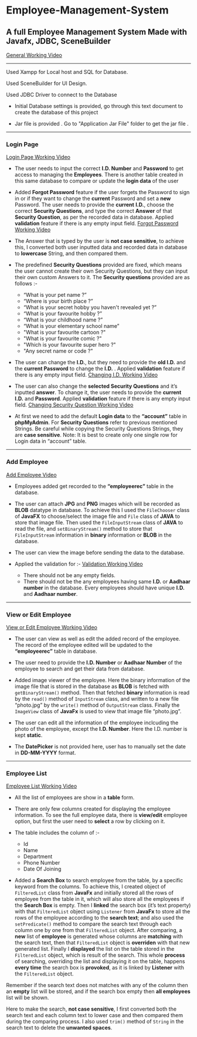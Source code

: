 # Employee-Management-System

## A full Employee Management System Made with Javafx, JDBC, SceneBuilder 
[General Working Video](https://drive.google.com/file/d/1eYKUkd1Y6SVF2VJs_pY8e2HqofpPKZ-t/view?usp=sharing)
___

Used Xampp for Local host and SQL for Database.

Used SceneBuilder for UI Design.

Used JDBC Driver to connect to the Database

* Initial Database settings is provided, go through this text document to create the database of this project

* Jar file is provided . Go to "Application Jar File" folder to get the jar file . 

___

### Login Page 
[Login Page Working Video](https://drive.google.com/file/d/17BN2U7M_heY2Xy87ZVNvY4K7nYQCF9BQ/view?usp=sharing)  

- The user needs to input the correct **I.D. Number** and **Password** to get access to managing the 
**Employees**. There is another table created in this same database to compare or update the **login data**
of the user

- Added **Forgot Password** feature if the user forgets the Password to sign in or if they want to change 
the **current** Password and set a **new** Password. The user needs to provide the **current** **I.D.**, choose the 
correct **Security Questions**, and type the correct **Answer** of that **Security Question**, as per the recorded 
data in database. Applied **validation** feature if there is any empty input field. [Forgot Password Working Video](https://drive.google.com/file/d/1qalZMev6BYZ4PGUe5WJfymOH3p-amBna/view?usp=sharing) 

- The Answer that is typed by the user is **not case sensitive**, to achieve this, I converted both user 
inputted data and recorded data in database to **lowercase** String, and then compared them.

- The predefined **Security Questions** provided are fixed, which means the user cannot create their own 
Security Questions, but they can input their own custom Answers to it. The **Security questions** provided 
are as follows :- 
  - “What is your pet name ?”
  - “Where is your birth place ?”
  - “What is your secret hobby you haven't revealed yet ?”
  - “What is your favourite hobby ?”
  - “What is your childhood name ?”
  - “What is your elementary school name”
  - "What is your favourite cartoon ?"
  - "What is your favourite comic ?"
  - "Which is your favourite super hero ?"
  - "Any secret name or code ?"
  
- The user can change the **I.D.**, but they need to provide the **old I.D.** and the **current Password** to change 
the **I.D.** . Applied **validation** feature if there is any empty input field. [Changing I.D. Working Video](https://drive.google.com/file/d/1PhljgwW0H_xMSib-FZXLzr8lYTv7HY-2/view?usp=sharing)

- The user can also change the **selected Security Questions** and it’s inputted **answer**. To change it, the 
user needs to provide the **current I.D.** and **Password**. Applied **validation** feature if there is any empty 
input field. [Changing Security Question Working Video](https://drive.google.com/file/d/1i6E5XTVyRVW0o0WTVFTnEjKbSSe4j-N3/view?usp=sharing)

- At first we need to add the default **Login data** to the **“account”** table in **phpMyAdmin**. For **Security 
Questions** refer to previous mentioned Strings. Be careful while copying the Security Questions Strings, 
they are **case sensitive**. Note: It is best to create only one single row for Login data in “account” table.

___

### Add Employee

[Add Employee Video](https://drive.google.com/file/d/1wcthC6-83OlJcki1m2x0IBkt-VOFqcdF/view?usp=sharing)

- Employees added get recorded to the **“employeerec”** table in the database.

- The user can attach **JPG** and **PNG** images which will be recorded as **BLOB** datatype in 
database. To achieve this I used the `FileChooser` class of **JavaFX** to choose/select the 
image file and `File` class of **JAVA** to store that image file. Then used the `FileInputStream`
class of **JAVA** to read the file, and `setBinaryStream()` method to store that 
`FileInputStream` information in **binary** information or **BLOB** in the database.

- The user can view the image before sending the data to the database.

- Applied the validation for :- [Validation Working Video](https://drive.google.com/file/d/18_Ebv6oqCCgLfXgHCAAMlzEWH1mm8FCB/view?usp=sharing)
  - There should not be any empty fields.
  - There should not be the any employees having same **I.D.** or **Aadhaar number** in 
the database. Every employees should have unique **I.D.** and **Aadhaar number**.
___

### View or Edit Employee
[View or Edit Employee Working Video](https://drive.google.com/file/d/1S7D2YSDk1dHwC3Lvbbf9dpE1eNtlE8jY/view?usp=sharing)

- The user can view as well as edit the added record of the employee. The record of the 
employee edited will be updated to the **“employeerec”** table in database.

- The user need to provide the **I.D. Number** or **Aadhaar Number** of the employee to 
search and get their data from database.

- Added image viewer of the employee. Here the binary information of the image file that 
is stored in the database as **BLOB** is fetched with `getBinaryStream()` method. Then that 
fetched **binary** information is read by the `read()` method of `InputStream` class, and 
written to a new file “photo.jpg” by the `write()` method of `OutputStream` class. Finally 
the `ImageView` class of **JavaFx** is used to view that image file “photo.jpg”.

- The user can edit all the information of the employee inclcuding the photo of the 
employee, except the **I.D. Number**. Here the I.D. number is kept **static**.

- The **DatePicker** is not provided here, user has to manually set the date in 
**DD-MM-YYYY** format.

___

### Employee List
[Employee List Working Video](https://drive.google.com/file/d/1kHRHG8IPT2MfOWr7X2pHp3NHKrXReFn6/view?usp=sharing)

- All the list of employees are show in a **table** form.

- There are only few columns created for displaying the employee information. To see 
the full employee data, there is **view/edit** employee option, but first the user need to 
**select** a row by clicking on it.

- The table includes the column of :-
  - Id
  - Name
  - Department
  - Phone Number
  - Date Of Joining

- Added a **Search Box** to search employee from the table, by a specific keyword from the 
columns. To achieve this, I created object of `FilteredList` class from **JavaFx** and initially 
stored all the rows of employee from the table in it, which will also store all the 
employees if the **Search Box** is empty. Then I **linked** the search box (it’s text property) 
with that `FilteredList` object using `Listener` from **JavaFx** to store all the rows of the 
employee according to the **search text**; and also used the `setPredicate()` method to 
compare the search text through each column one by one from that `FilteredList` object. 
After comparing, a **new** list of **employee** is generated whose columns are **matching** with 
the search text, then that `FilteredList` object is **overriden** with that new generated list. 
Finally I **displayed** the list on the table stored in the `FilteredList` object, which is result of 
the search. This whole **process** of searching, overriding the list and displaying it on the 
table, happens **every time** the search box is **provoked**, as it is linked by **Listener** with the 
`FilteredList` object.

Remember if the search text does not matches with any of the column then an **empty** 
list will be stored, and if the search box empty then **all employees** list will be shown.

Here to make the search, **not case sensitive**, I first converted both the search text and 
each column text to lower case and then compared them during the comparing process. 
I also used `trim()` method of `String` in the search text to delete the **unwanted spaces**.

